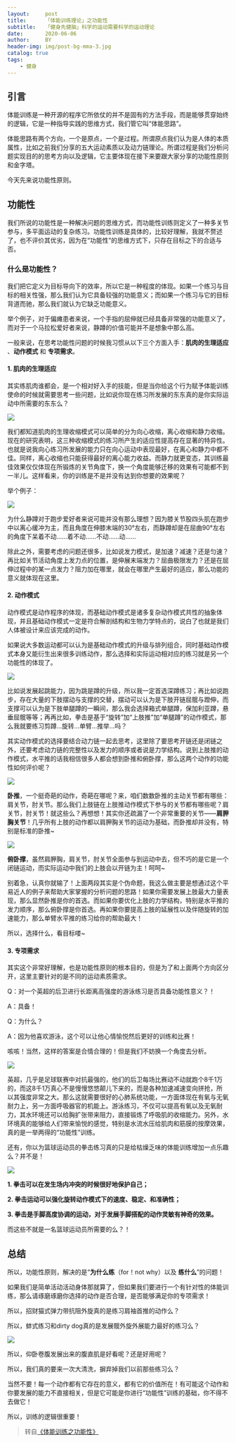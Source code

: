 ```yaml
---
layout:     post
title:      「体能训练理论」之功能性
subtitle:   「健身先健脑」科学的运动需要科学的运动理论
date:       2020-06-06
author:     BY
header-img: img/post-bg-mma-3.jpg
catalog: true
tags:
    - 健身
---
```



## 引言

体能训练是一种开源的程序它所依仗的并不是固有的方法手段，而是能够贯穿始终的逻辑，它是一种指导实践的思维方式，我们管它叫“体能思路”。

体能思路有两个方向，一个是原点，一个是过程。所谓原点我们认为是人体的本质属性，比如之前我们分享的五大运动素质以及动力链理论。所谓过程是我们分析问题实现目的的思考方向以及逻辑，它主要体现在接下来要跟大家分享的功能性原则和金字塔。

今天先来说功能性原则。

## 功能性


我们所说的功能性是一种解决问题的思维方式，而功能性训练则定义了一种多关节参与，多平面运动的复杂练习。功能性训练是具体的，比较好理解，我就不赘述了，也不评价其优劣，因为在“功能性”的思维方式下，只存在目标之下的合适与否。

### 什么是功能性？

我们把它定义为目标导向下的效率，所以它是一种程度的体现。如果一个练习与目标的相关性强，那么我们认为它具备较强的功能意义；而如果一个练习与它的目标背道而驰，那么我们就认为它缺乏功能意义。

举个例子，对于偏瘫患者来说，一个手指的屈伸就已经具备非常强的功能意义了，而对于一个马拉松爱好者来说，静蹲的价值可能并不是想象中那么高。

一般来说，在思考功能性问题的时候我习惯从以下三个方面入手：**肌肉的生理适应** 、**动作模式** 和 **专项需求**。

#### 1. 肌肉的生理适应

其实练肌肉谁都会，是一个相对好入手的技能，但是当你给这个行为赋予体能训练使命的时候就需要思考一些问题，比如说你现在练习所发展的东东真的是你实际运动中所需要的东东么？

![](https://ws1.sinaimg.cn/large/006tKfTcgy1fhg24pm22dj30e709474v.jpg)

我们都知道肌肉的生理收缩模式可以简单的分为向心收缩，离心收缩和静力收缩。现在的研究表明，这三种收缩模式的练习所产生的适应性提高存在显著的特异性。也就是说我向心练习所发展的能力只在向心运动中表现最好，在离心和静力中都不佳。同样，离心收缩也只能获得最好的离心能力收益。而静力就更变态，其训练最佳效果仅仅体现在所锻炼的关节角度下，换一个角度能够迁移的效果有可能都不到一半儿。这样看来，你的训练是不是并没有达到你想要的效果呢？

举个例子：

![](https://ws1.sinaimg.cn/large/006tKfTcgy1fhg251pmatj30go0b5q5d.jpg)

为什么静蹲对于跑步爱好者来说可能并没有那么理想？因为膝关节股四头肌在跑步中以离心缓冲为主，而且角度在伸膝末端的30°左右，而静蹲却是在屈曲90°左右的角度下呆着不动……着不动……不动……动……

除此之外，需要考虑的问题还很多，比如说发力模式，是加速？减速？还是匀速？再比如关节活动角度上发力点的位置，是伸展末端发力？屈曲极限发力？还是在屈伸过程中的某一点发力？阻力加在哪里，就会在哪里产生最好的适应，那么功能的意义就体现在这里。

#### 2. 动作模式

动作模式是动作程序的体现，而基础动作模式是诸多复杂动作模式共性的抽象体现，并且基础动作模式一定是符合解剖结构和生物力学特点的，说白了也就是我们人体被设计来应该完成的动作。

如果说大多数运动都可以认为是基础动作模式的升级与排列组合，同时基础动作模式本身又能衍生出来很多训练动作，那么选择和实际运动相对应的练习就是另一个功能性的体现了。

![](https://ws2.sinaimg.cn/large/006tKfTcgy1fhg25l7ep2j30g609o0ue.jpg)

比如说发展起跳能力，因为跳是蹲的升级，所以我一定首选深蹲练习；再比如说跑步，存在大量的下肢摆动与支撑的交替，摆动可以认为是下肢开链屈髋与蹬伸，而支撑可以认为是下肢单腿蹲的一瞬间，那么我会选择箱式单腿蹲，保加利亚蹲，悬垂屈髋等等；再再比如，拳击是基于“旋转”加“上肢推”加“单腿蹲”的动作模式，那么我就要练习剪蹲...旋转...单臂...推举...吗？

其实动作模式的选择要结合动力链一起去思考，这里除了要思考开链还是闭链之外，还要考虑动力链的完整性以及发力的顺序或者说是力学结构。说到上肢推的动作模式，水平推的话我相信很多人都会想到卧推和俯卧撑，那么这两个动作的功能性如何评价呢？

![](https://ws2.sinaimg.cn/large/006tKfTcgy1fhg26a2ve0j30go0ce76n.jpg)

**卧推**，一个挺奇葩的动作，奇葩在哪呢？来，咱们数数卧推的主动关节都有哪些：肩关节，肘关节。那么我们上肢链在上肢推动作模式下参与的关节都有哪些呢？肩关节，肘关节！就这些么？再想想！其实你还疏漏了一个非常重要的关节——**肩胛胸关节**！几乎所有上肢的动作都以肩胛胸关节的运动为基础，而卧推却并没有，特别是标准的卧推~

![](https://ws4.sinaimg.cn/large/006tKfTcgy1fhg26h6oejj30go09lwgj.jpg)

**俯卧撑**，虽然肩胛胸，肩关节，肘关节全面参与到运动中去，但不巧的是它是一个闭链运动，而实际运动中我们的上肢会以开链为主！呵呵~

别着急，认真你就输了！上面两段其实是个伪命题，我这么做主要是想通过这个平易近人的例子来帮助大家掌握的分析问题的思路！如果你需要发展上肢最大力量表现，那么显然卧推是你的首选。而如果你要优化上肢的力学结构，特别是水平推的发力顺序，那么俯卧撑是你首选。再如果你要提高上肢的延展性以及伴随旋转的加速能力，那么单臂水平推的练习给你的帮助最大！

所以，选择什么，看目标喽~

#### 3. 专项需求

其实这个非常好理解，也是功能性原则的根本目的，但是为了和上面两个方向区分开，这里主要针对的是不同的运动素质需求。

Q：对一个英超的后卫进行长距离高强度的游泳练习是否具备功能性意义？！

A：具备！

Q：为什么？

A：因为他喜欢游泳，这个可以让他心情愉悦然后更好的训练和比赛！

咳咳！当然，这样的答案是合情合理的！但是我们不妨换一个角度去分析。

![](https://ws2.sinaimg.cn/large/006tKfTcgy1fhg26rdi6vj30go0b4goo.jpg)

英超，几乎是足球联赛中对抗最强的，他们的后卫每场比赛动不动就跑个8千1万的，而这8千1万真心不是慢慢悠悠颠儿下来的，而是各种加速减速变向拼抢，所以其强度非常之大。那么这就需要很好的心肺系统功能，一方面体现在有氧与无氧耐力上，另一方面呼吸器官的机能上。游泳练习，不仅可以提高有氧以及无氧耐力，其水环境还可以给胸扩张带来阻力，直接锻炼了呼吸肌的收缩能力。另外，水环境真的能够给人们带来愉悦的感觉，特别是水流水压给肌肉和筋膜的按摩效果，真的是一举两得的“功能性”训练。

还有，你以为篮球运动员的拳击练习真的只是给枯燥乏味的体能训练增加一点乐趣么？并不是！

![](https://ws2.sinaimg.cn/large/006tKfTcgy1fhg276m81pj31h50rgtbv.jpg)

**1. 拳击可以在发生场内冲突的时候很好地保护自己；**

**2. 拳击运动可以强化旋转动作模式下的速度、稳定、和准确性；**

**3. 拳击是手脚高度协调的运动，对于发展手脚搭配的动作灵敏有神奇的效果。**

而这些不就是一名篮球运动员所需要的么？！

## 总结

所以，功能性原则，解决的是“**为什么练**（for！not why）以及 **练什么**”的问题！

如果我们是简单活动活动身体那就算了，但如果我们要进行一个有针对性的体能训练，那么请琢磨琢磨你选择的动作是否合理，是否能够满足你的专项需求！

所以，招财猫式弹力带抗阻外旋真的是练习肩袖首推的动作么？

所以，蚌式练习和dirty dog真的是发展髋外旋外展能力最好的练习么？

![](https://ws2.sinaimg.cn/large/006tKfTcgy1fhg28jvnhqj30dw099q3z.jpg)

所以，仰卧卷腹发展出来的腹直肌是好看呢？还是好用呢？

所以，我们真的要来一次大清洗，摒弃掉我们以前那些练习么？

当然不要！每一个动作都有它存在的意义，都有它的价值所在！有可能这个动作和你要发展的能力不直接相关，但是它可能是你进行“功能性”训练的基础，你不得不去做它！

所以，训练的逻辑很重要！

>转自[《体能训练之功能性》](https://zhuanlan.zhihu.com/p/20786373)
